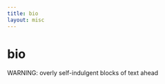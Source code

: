 ```yaml
---
title: bio
layout: misc
---
```


# bio

WARNING: overly self-indulgent blocks of text ahead
